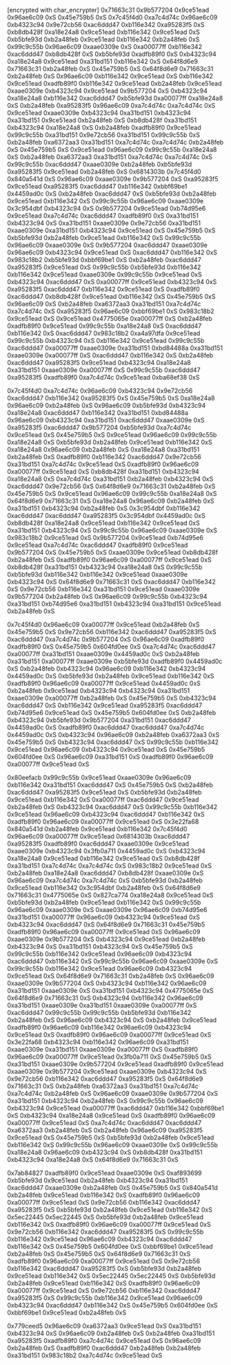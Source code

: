 [encrypted with char_encrypter]
0x71663c31 0x9b577204 0x9ce51ead 0x96ae6c09 0xS 
0x45e759b5 0xS 0x7c45f4d0 0xa7c4d74c 0x96ae6c09 0xb4323c94 0x9e72cb56 0xac6ddd47 0xb116e342 0xa95283f5 0xS 0xb8db428f 0xa18e24a8 0x9ce51ead 0xb116e342 0x9ce51ead 0xS 0xb5bfe93d 0xb2a48feb 0x9ce51ead 0xb116e342 0xb2a48feb 0xS 0x99c9c55b 0x96ae6c09 0xaae0309e 0xS 0xa00077ff 0xb116e342 0xac6ddd47 0xb8db428f 0xS 0xb5bfe93d 0xadfb89f0 0xS 0xb4323c94 0xa18e24a8 0x9ce51ead 0xa31bd151 0xb116e342 0xS 0x64f8d6e9 0x71663c31 0xb2a48feb 0xS 
0x45e759b5 0xS 0x64f8d6e9 0x71663c31 0xb2a48feb 0xS 0x96ae6c09 0xb116e342 0x9ce51ead 0xS 0xb116e342 0x9ce51ead 0xadfb89f0 0xb116e342 0x9ce51ead 0xb2a48feb 0x9ce51ead 0xaae0309e 0xb4323c94 0x9ce51ead 0x9b577204 0xS 0xb4323c94 0xa18e24a8 0xb116e342 0xac6ddd47 0xb5bfe93d 0xa00077ff 0xa18e24a8 0xS 0xb2a48feb 0xa95283f5 0x96ae6c09 0xa7c4d74c 0xa7c4d74c 0xS 0x9ce51ead 0xaae0309e 0xb4323c94 0xa31bd151 0xb4323c94 0xa31bd151 0x9ce51ead 0xb2a48feb 0xS 0xb8db428f 0xa31bd151 0xb4323c94 0xa18e24a8 0xS 0xb2a48feb 0xadfb89f0 0x9ce51ead 0x99c9c55b 0xa31bd151 0x9e72cb56 0xa31bd151 0x99c9c55b 0xS 0xb2a48feb 0xa6372aa3 0xa31bd151 0xa7c4d74c 0xa7c4d74c 0xb2a48feb 0xS 
0x45e759b5 0xS 0x9ce51ead 0x96ae6c09 0x99c9c55b 0xa18e24a8 0xS 0xb2a48feb 0xa6372aa3 0xa31bd151 0xa7c4d74c 0xa7c4d74c 0xS 0x99c9c55b 0xac6ddd47 0xaae0309e 0xb2a48feb 0xb5bfe93d 0xa95283f5 0x9ce51ead 0xb2a48feb 0xS 0x6814303b 0x7c45f4d0 0x840a541d 0xS 0x96ae6c09 0xaae0309e 0x9b577204 0xS 0xa95283f5 0x9ce51ead 0xa95283f5 0xac6ddd47 0xb116e342 0xbbf69be1 0x4459ad0c 0xS 0xb2a48feb 0xac6ddd47 0xS 0xb5bfe93d 0xb2a48feb 0x9ce51ead 0xb116e342 0xS 0x99c9c55b 0x96ae6c09 0xaae0309e 0x3c954dbf 0xb4323c94 0xS 0x9b577204 0x9ce51ead 0xb74d95e6 0x9ce51ead 0xa7c4d74c 0xac6ddd47 0xadfb89f0 0xS 0xa31bd151 0xb4323c94 0xS 0xa31bd151 0xaae0309e 0x9e72cb56 0xa31bd151 0xaae0309e 0xa31bd151 0xb4323c94 0x9ce51ead 0xS 
0x45e759b5 0xS 0xb5bfe93d 0xb2a48feb 0x9ce51ead 0xb116e342 0xS 0x99c9c55b 0x96ae6c09 0xaae0309e 0xS 0x9b577204 0xac6ddd47 0xaae0309e 0x96ae6c09 0xb4323c94 0x9ce51ead 0xS 0xac6ddd47 0xb116e342 0xS 0x983c18b2 0xb5bfe93d 0xbbf69be1 0xS 0xb2a48feb 0xac6ddd47 0xa95283f5 0x9ce51ead 0xS 0x99c9c55b 0xb5bfe93d 0xb116e342 0xb116e342 0x9ce51ead 0xaae0309e 0x99c9c55b 0x9ce51ead 0xS 0xb4323c94 0xac6ddd47 0xS 0xa00077ff 0x9ce51ead 0xb4323c94 0xS 0xa95283f5 0xac6ddd47 0xb116e342 0x9ce51ead 0xS 0xadfb89f0 0xac6ddd47 0xb8db428f 0x9ce51ead 0xb116e342 0xS 
0x45e759b5 0xS 0x96ae6c09 0xS 0xb2a48feb 0xa6372aa3 0xa31bd151 0xa7c4d74c 0xa7c4d74c 0xS 0xa95283f5 0x96ae6c09 0xbbf69be1 0xS 0x983c18b2 0x9ce51ead 0xS 0x9ce51ead 0x4775065e 0xa00077ff 0xS 0xb2a48feb 0xadfb89f0 0x9ce51ead 0x99c9c55b 0xa18e24a8 0xS 0xac6ddd47 0xb116e342 0xS 0xac6ddd47 0x983c18b2 0xa4a97dfa 0x9ce51ead 0x99c9c55b 0xb4323c94 0xS 0xb116e342 0x9ce51ead 0x99c9c55b 0xac6ddd47 0xa00077ff 0xaae0309e 0xa31bd151 0xbd84488a 0xa31bd151 0xaae0309e 0xa00077ff 0xS 0xac6ddd47 0xb116e342 0xS 0xb2a48feb 0xac6ddd47 0xa95283f5 0x9ce51ead 0xb4323c94 0xa18e24a8 0xa31bd151 0xaae0309e 0xa00077ff 0xS 0x99c9c55b 0xac6ddd47 0xa95283f5 0xadfb89f0 0xa7c4d74c 0x9ce51ead 0xba68ef38 0xS 

0x7c45f4d0 0xa7c4d74c 0x96ae6c09 0xb4323c94 0x9e72cb56 0xac6ddd47 0xb116e342 0xa95283f5 0xS 
0x45e759b5 0xS 0xa18e24a8 0x96ae6c09 0xb2a48feb 0xS 0x96ae6c09 0xb5bfe93d 0xb4323c94 0xa18e24a8 0xac6ddd47 0xb116e342 0xa31bd151 0xbd84488a 0x96ae6c09 0xb4323c94 0xa31bd151 0xac6ddd47 0xaae0309e 0xS 0xa95283f5 0xac6ddd47 0x9b577204 0xb5bfe93d 0xa7c4d74c 0x9ce51ead 0xS 
0x45e759b5 0xS 0x9ce51ead 0x96ae6c09 0x99c9c55b 0xa18e24a8 0xS 0xb5bfe93d 0xb2a48feb 0x9ce51ead 0xb116e342 0xS 0xa18e24a8 0x96ae6c09 0xb2a48feb 0xS 0xa18e24a8 0xa31bd151 0xb2a48feb 0xS 0xadfb89f0 0xb116e342 0xac6ddd47 0x9e72cb56 0xa31bd151 0xa7c4d74c 0x9ce51ead 0xS 0xadfb89f0 0x96ae6c09 0xa00077ff 0x9ce51ead 0xS 0xb8db428f 0xa31bd151 0xb4323c94 0xa18e24a8 0xS 0xa7c4d74c 0xa31bd151 0xb2a48feb 0xb4323c94 0xS 0xac6ddd47 0x9e72cb56 0xS 0x64f8d6e9 0x71663c31 0xb2a48feb 0xS 
0x45e759b5 0xS 0x9ce51ead 0x96ae6c09 0x99c9c55b 0xa18e24a8 0xS 0x64f8d6e9 0x71663c31 0xS 0xa18e24a8 0x96ae6c09 0xb2a48feb 0xS 0xa31bd151 0xb4323c94 0xb2a48feb 0xS 0x3c954dbf 0xb116e342 0xac6ddd47 0xac6ddd47 0xa95283f5 0x3c954dbf 0x4459ad0c 0xS 0xb8db428f 0xa18e24a8 0x9ce51ead 0xb116e342 0x9ce51ead 0xS 0xa31bd151 0xb4323c94 0xS 0x99c9c55b 0x96ae6c09 0xaae0309e 0xS 0x983c18b2 0x9ce51ead 0xS 0x9b577204 0x9ce51ead 0xb74d95e6 0x9ce51ead 0xa7c4d74c 0xac6ddd47 0xadfb89f0 0x9ce51ead 0x9b577204 0xS 
0x45e759b5 0xS 0xaae0309e 0x9ce51ead 0xb8db428f 0xb2a48feb 0xS 0xadfb89f0 0x96ae6c09 0xa00077ff 0x9ce51ead 0xS 0xb8db428f 0xa31bd151 0xb4323c94 0xa18e24a8 0xS 0x99c9c55b 0xb5bfe93d 0xb116e342 0xb116e342 0x9ce51ead 0xaae0309e 0xb4323c94 0xS 0x64f8d6e9 0x71663c31 0xS 0xac6ddd47 0xb116e342 0xS 0x9e72cb56 0xb116e342 0xa31bd151 0x9ce51ead 0xaae0309e 0x9b577204 0xb2a48feb 0xS 0x96ae6c09 0x99c9c55b 0xb4323c94 0xa31bd151 0xb74d95e6 0xa31bd151 0xb4323c94 0xa31bd151 0x9ce51ead 0xb2a48feb 0xS 

0x7c45f4d0 0x96ae6c09 0xa00077ff 0x9ce51ead 0xb2a48feb 0xS 
0x45e759b5 0xS 0x9e72cb56 0xb116e342 0xac6ddd47 0xa95283f5 0xS 0xac6ddd47 0xa7c4d74c 0x9b577204 0xS 0x96ae6c09 0xadfb89f0 0xadfb89f0 0xS 0x45e759b5 0x604fd0ee 0xS 0xa7c4d74c 0xac6ddd47 0xa00077ff 0xa31bd151 0xaae0309e 0x4459ad0c 0xS 0xb2a48feb 0xa31bd151 0xa00077ff 0xaae0309e 0xb5bfe93d 0xadfb89f0 0x4459ad0c 0xS 0xb2a48feb 0xb4323c94 0x96ae6c09 0xb116e342 0xb4323c94 0x4459ad0c 0xS 0xb5bfe93d 0xb2a48feb 0x9ce51ead 0xb116e342 0xS 0xadfb89f0 0x96ae6c09 0xa00077ff 0x9ce51ead 0x4459ad0c 0xS 0xb2a48feb 0x9ce51ead 0xb4323c94 0xb4323c94 0xa31bd151 0xaae0309e 0xa00077ff 0xb2a48feb 0xS 
0x45e759b5 0xS 0xb4323c94 0xac6ddd47 0xS 0xb116e342 0x9ce51ead 0xa95283f5 0xac6ddd47 0xb74d95e6 0x9ce51ead 0xS 0x45e759b5 0x604fd0ee 0xS 0xb2a48feb 0xb4323c94 0xb5bfe93d 0x9b577204 0xa31bd151 0xac6ddd47 0x4459ad0c 0xS 0xadfb89f0 0xac6ddd47 0xac6ddd47 0xa7c4d74c 0x4459ad0c 0xS 0xb4323c94 0x96ae6c09 0xb2a48feb 0xa6372aa3 0xS 
0x45e759b5 0xS 0xb4323c94 0xac6ddd47 0xS 0x99c9c55b 0xb116e342 0x9ce51ead 0x96ae6c09 0xb4323c94 0x9ce51ead 0xS 0x45e759b5 0x604fd0ee 0xS 0x96ae6c09 0xa31bd151 0xS 0xadfb89f0 0x96ae6c09 0xa00077ff 0x9ce51ead 0xS 

0x80eefacb 0x99c9c55b 0x9ce51ead 0xaae0309e 0x96ae6c09 0xb116e342 0xa31bd151 0xac6ddd47 0xS 
0x45e759b5 0xS 0xb2a48feb 0xac6ddd47 0xa95283f5 0x9ce51ead 0xS 0xb5bfe93d 0xb2a48feb 0x9ce51ead 0xb116e342 0xS 0xa00077ff 0xac6ddd47 0x9ce51ead 0xb2a48feb 0xS 0xb4323c94 0xac6ddd47 0xS 0x99c9c55b 0xb116e342 0x9ce51ead 0x96ae6c09 0xb4323c94 0xac6ddd47 0xb116e342 0xS 0xadfb89f0 0x96ae6c09 0xa00077ff 0x9ce51ead 0xS 0x3e22fa68 0x840a541d 0xb2a48feb 0x9ce51ead 0xb116e342 0x7c45f4d0 0x96ae6c09 0xa00077ff 0x9ce51ead 0x6814303b 0xac6ddd47 0xa95283f5 0xadfb89f0 0xac6ddd47 0xaae0309e 0x9ce51ead 0xaae0309e 0xb4323c94 0x3fb0a711 0x4459ad0c 0xS 0xb4323c94 0xa18e24a8 0x9ce51ead 0xb116e342 0x9ce51ead 0xS 0xb8db428f 0xa31bd151 0xa7c4d74c 0xa7c4d74c 0xS 0x983c18b2 0x9ce51ead 0xS 0xb2a48feb 0xa18e24a8 0xac6ddd47 0xb8db428f 0xaae0309e 0xS 0x96ae6c09 0xa7c4d74c 0xa7c4d74c 0xS 0xb5bfe93d 0xb2a48feb 0x9ce51ead 0xb116e342 0x3c954dbf 0xb2a48feb 0xS 0x64f8d6e9 0x71663c31 0x4775065e 0xS 0x827ca774 0xa18e24a8 0x9ce51ead 0xS 0xb5bfe93d 0xb2a48feb 0x9ce51ead 0xb116e342 0xS 0x99c9c55b 0x96ae6c09 0xaae0309e 0xS 0xaae0309e 0x96ae6c09 0xb74d95e6 0xa31bd151 0xa00077ff 0x96ae6c09 0xb4323c94 0x9ce51ead 0xS 0xb4323c94 0xac6ddd47 0xS 0x64f8d6e9 0x71663c31 0x45e759b5 0xadfb89f0 0x96ae6c09 0xa00077ff 0x9ce51ead 0xS 0x96ae6c09 0xaae0309e 0x9b577204 0xS 0xb4323c94 0x9ce51ead 0xb2a48feb 0xb4323c94 0xS 0xa31bd151 0xb4323c94 0xS 
0x45e759b5 0xS 0x99c9c55b 0xb116e342 0x9ce51ead 0x96ae6c09 0xb4323c94 0xac6ddd47 0xb116e342 0xS 0x99c9c55b 0x96ae6c09 0xaae0309e 0xS 0x99c9c55b 0xb116e342 0x9ce51ead 0x96ae6c09 0xb4323c94 0x9ce51ead 0xS 0x64f8d6e9 0x71663c31 0xb2a48feb 0xS 0x96ae6c09 0xaae0309e 0x9b577204 0xS 0xb4323c94 0xb116e342 0x96ae6c09 0xa31bd151 0xaae0309e 0xS 0xa31bd151 0xb4323c94 0x4775065e 0xS 0x64f8d6e9 0x71663c31 0xS 0xb4323c94 0xb116e342 0x96ae6c09 0xa31bd151 0xaae0309e 0xa31bd151 0xaae0309e 0xa00077ff 0xS 0xac6ddd47 0x99c9c55b 0x99c9c55b 0xb5bfe93d 0xb116e342 0xb2a48feb 0xS 0x96ae6c09 0xb4323c94 0xS 0xb2a48feb 0x9ce51ead 0xadfb89f0 0x96ae6c09 0xb116e342 0x96ae6c09 0xb4323c94 0x9ce51ead 0xS 0xadfb89f0 0x96ae6c09 0xa00077ff 0x9ce51ead 0xS 0x3e22fa68 0xb4323c94 0xb116e342 0x96ae6c09 0xa31bd151 0xaae0309e 0xa31bd151 0xaae0309e 0xa00077ff 0xS 0xadfb89f0 0x96ae6c09 0xa00077ff 0x9ce51ead 0x3fb0a711 0xS 
0x45e759b5 0xS 0xa31bd151 0xaae0309e 0x9b577204 0x9ce51ead 0xadfb89f0 0x9ce51ead 0xaae0309e 0x9b577204 0x9ce51ead 0xaae0309e 0xb4323c94 0xS 0x9e72cb56 0xb116e342 0xac6ddd47 0xa95283f5 0xS 0x64f8d6e9 0x71663c31 0xS 0xb2a48feb 0xa6372aa3 0xa31bd151 0xa7c4d74c 0xa7c4d74c 0xb2a48feb 0xS 0x96ae6c09 0xaae0309e 0x9b577204 0xS 0xa31bd151 0xb4323c94 0xb2a48feb 0xS 0x99c9c55b 0x96ae6c09 0xb4323c94 0x9ce51ead 0xa00077ff 0xac6ddd47 0xb116e342 0xbbf69be1 0xS 0xb4323c94 0xa18e24a8 0x9ce51ead 0xS 0xadfb89f0 0x96ae6c09 0xa00077ff 0x9ce51ead 0xS 0xa7c4d74c 0xac6ddd47 0xac6ddd47 0xa6372aa3 0xb2a48feb 0xS 0xb2a48feb 0x96ae6c09 0xa95283f5 0x9ce51ead 0xS 
0x45e759b5 0xS 0xb5bfe93d 0xb2a48feb 0x9ce51ead 0xb116e342 0xS 0x99c9c55b 0x96ae6c09 0xaae0309e 0xS 0x99c9c55b 0xa18e24a8 0x96ae6c09 0xb4323c94 0xS 0xb8db428f 0xa31bd151 0xb4323c94 0xa18e24a8 0xS 0x64f8d6e9 0x71663c31 0xS 

0x7ab84827 0xadfb89f0 0x9ce51ead 0xaae0309e 0xS 0xaf893699 0xb5bfe93d 0x9ce51ead 0xb2a48feb 0xb4323c94 0xa31bd151 0xac6ddd47 0xaae0309e 0xb2a48feb 0xS 
0x45e759b5 0xS 0x840a541d 0xb2a48feb 0x9ce51ead 0xb116e342 0xS 0xadfb89f0 0x96ae6c09 0xa00077ff 0x9ce51ead 0xS 0x9e72cb56 0xb116e342 0xac6ddd47 0xa95283f5 0xS 0xb5bfe93d 0xb2a48feb 0x9ce51ead 0xb116e342 0xS 0x5ec22445 0x5ec22445 0xS 0xb5bfe93d 0xb2a48feb 0x9ce51ead 0xb116e342 0xS 0xadfb89f0 0x96ae6c09 0xa00077ff 0x9ce51ead 0xS 0x9e72cb56 0xb116e342 0xac6ddd47 0xa95283f5 0xS 0x99c9c55b 0xb116e342 0x9ce51ead 0x96ae6c09 0xb4323c94 0xac6ddd47 0xb116e342 0xS 0x45e759b5 0x604fd0ee 0xS 0xbbf69be1 0x9ce51ead 0xb2a48feb 0xS 
0x45e759b5 0xS 0x64f8d6e9 0x71663c31 0xS 0xadfb89f0 0x96ae6c09 0xa00077ff 0x9ce51ead 0xS 0x9e72cb56 0xb116e342 0xac6ddd47 0xa95283f5 0xS 0xb5bfe93d 0xb2a48feb 0x9ce51ead 0xb116e342 0xS 0x5ec22445 0x5ec22445 0xS 0xb5bfe93d 0xb2a48feb 0x9ce51ead 0xb116e342 0xS 0xadfb89f0 0x96ae6c09 0xa00077ff 0x9ce51ead 0xS 0x9e72cb56 0xb116e342 0xac6ddd47 0xa95283f5 0xS 0x99c9c55b 0xb116e342 0x9ce51ead 0x96ae6c09 0xb4323c94 0xac6ddd47 0xb116e342 0xS 0x45e759b5 0x604fd0ee 0xS 0xbbf69be1 0x9ce51ead 0xb2a48feb 0xS 

0x779ceed5 0x96ae6c09 0xa6372aa3 0x9ce51ead 0xS 0xa31bd151 0xb4323c94 0xS 0x96ae6c09 0xb2a48feb 0xS 0xb2a48feb 0xa31bd151 0xa95283f5 0xadfb89f0 0xa7c4d74c 0x9ce51ead 0xS 0x96ae6c09 0xb2a48feb 0xS 0xadfb89f0 0xac6ddd47 0xb2a48feb 0xb2a48feb 0xa31bd151 0x983c18b2 0xa7c4d74c 0x9ce51ead 0xS 
